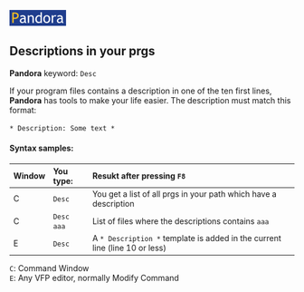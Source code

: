 [![Pandora](Images/pandora2.png)](../readme.md)

## Descriptions in your prgs

**Pandora** keyword: `Desc`

If your program files contains a description in one of the ten first lines, **Pandora** has tools to make your life easier. The description must match this format:  

`* Description: Some text *`

#### Syntax samples: 

| Window | You type:  | Resukt after pressing `F8`|
|-------|:----------|:----------------------|
| C | `Desc`           | You get a list of all prgs in your path which have a description|
| C | `Desc aaa` | List of files where the descriptions contains `aaa`|
| E | `Desc` | A `* Description *` template is added in the current line (line 10 or less)|


`C`: Command Window  
`E`: Any VFP editor, normally Modify Command 

